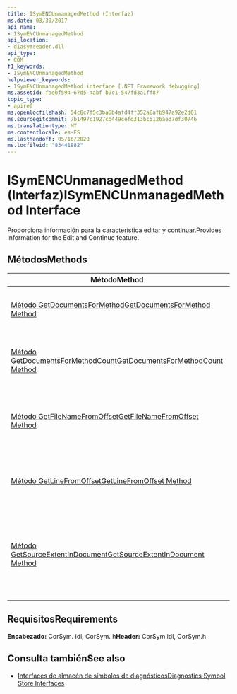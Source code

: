 ```yaml
---
title: ISymENCUnmanagedMethod (Interfaz)
ms.date: 03/30/2017
api_name:
- ISymENCUnmanagedMethod
api_location:
- diasymreader.dll
api_type:
- COM
f1_keywords:
- ISymENCUnmanagedMethod
helpviewer_keywords:
- ISymENCUnmanagedMethod interface [.NET Framework debugging]
ms.assetid: faebf594-67d5-4abf-b9c1-547fd3a1ff87
topic_type:
- apiref
ms.openlocfilehash: 54c8c7f5c3ba6b4afd4ff352a8afb947a92e2d61
ms.sourcegitcommit: 7b1497c1927cb449cefd313bc5126ae37df30746
ms.translationtype: MT
ms.contentlocale: es-ES
ms.lasthandoff: 05/16/2020
ms.locfileid: "83441882"
---
```

# <a name="isymencunmanagedmethod-interface"></a><span data-ttu-id="53513-102">ISymENCUnmanagedMethod (Interfaz)</span><span class="sxs-lookup"><span data-stu-id="53513-102">ISymENCUnmanagedMethod Interface</span></span>
<span data-ttu-id="53513-103">Proporciona información para la característica editar y continuar.</span><span class="sxs-lookup"><span data-stu-id="53513-103">Provides information for the Edit and Continue feature.</span></span>  
  
## <a name="methods"></a><span data-ttu-id="53513-104">Métodos</span><span class="sxs-lookup"><span data-stu-id="53513-104">Methods</span></span>  
  
|<span data-ttu-id="53513-105">Método</span><span class="sxs-lookup"><span data-stu-id="53513-105">Method</span></span>|<span data-ttu-id="53513-106">Descripción</span><span class="sxs-lookup"><span data-stu-id="53513-106">Description</span></span>|  
|------------|-----------------|  
|[<span data-ttu-id="53513-107">Método GetDocumentsForMethod</span><span class="sxs-lookup"><span data-stu-id="53513-107">GetDocumentsForMethod Method</span></span>](isymencunmanagedmethod-getdocumentsformethod-method.md)|<span data-ttu-id="53513-108">Obtiene los documentos en los que este método tiene líneas.</span><span class="sxs-lookup"><span data-stu-id="53513-108">Gets the documents that this method has lines in.</span></span>|  
|[<span data-ttu-id="53513-109">Método GetDocumentsForMethodCount</span><span class="sxs-lookup"><span data-stu-id="53513-109">GetDocumentsForMethodCount Method</span></span>](isymencunmanagedmethod-getdocumentsformethodcount-method.md)|<span data-ttu-id="53513-110">Obtiene el número de documentos en los que este método tiene líneas.</span><span class="sxs-lookup"><span data-stu-id="53513-110">Gets the number of documents that this method has lines in.</span></span>|  
|[<span data-ttu-id="53513-111">Método GetFileNameFromOffset</span><span class="sxs-lookup"><span data-stu-id="53513-111">GetFileNameFromOffset Method</span></span>](isymencunmanagedmethod-getfilenamefromoffset-method.md)|<span data-ttu-id="53513-112">Obtiene el nombre de archivo de la línea asociada a un desplazamiento.</span><span class="sxs-lookup"><span data-stu-id="53513-112">Gets the file name for the line associated with an offset.</span></span>|  
|[<span data-ttu-id="53513-113">Método GetLineFromOffset</span><span class="sxs-lookup"><span data-stu-id="53513-113">GetLineFromOffset Method</span></span>](isymencunmanagedmethod-getlinefromoffset-method.md)|<span data-ttu-id="53513-114">Obtiene la información de línea asociada a un desplazamiento.</span><span class="sxs-lookup"><span data-stu-id="53513-114">Gets the line information associated with an offset.</span></span>|  
|[<span data-ttu-id="53513-115">Método GetSourceExtentInDocument</span><span class="sxs-lookup"><span data-stu-id="53513-115">GetSourceExtentInDocument Method</span></span>](isymencunmanagedmethod-getsourceextentindocument-method.md)|<span data-ttu-id="53513-116">Obtiene la línea de inicio más pequeña y la línea de finalización más grande para el método en un documento específico.</span><span class="sxs-lookup"><span data-stu-id="53513-116">Gets the smallest start line and largest end line for the method in a specific document.</span></span>|  
  
## <a name="requirements"></a><span data-ttu-id="53513-117">Requisitos</span><span class="sxs-lookup"><span data-stu-id="53513-117">Requirements</span></span>  
 <span data-ttu-id="53513-118">**Encabezado:** CorSym. idl, CorSym. h</span><span class="sxs-lookup"><span data-stu-id="53513-118">**Header:** CorSym.idl, CorSym.h</span></span>  
  
## <a name="see-also"></a><span data-ttu-id="53513-119">Consulta también</span><span class="sxs-lookup"><span data-stu-id="53513-119">See also</span></span>

- [<span data-ttu-id="53513-120">Interfaces de almacén de símbolos de diagnósticos</span><span class="sxs-lookup"><span data-stu-id="53513-120">Diagnostics Symbol Store Interfaces</span></span>](diagnostics-symbol-store-interfaces.md)
